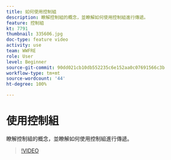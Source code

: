 ```yaml
---
title: 如何使用控制組
description: 瞭解控制組的概念，並瞭解如何使用控制組進行傳遞。
feature: 控制組
kt: 7791
thumbnail: 335606.jpg
doc-type: feature video
activity: use
team: WWFRE
role: User
level: Beginner
source-git-commit: 90dd021cb10db552235c6e152aa0c07691566c3b
workflow-type: tm+mt
source-wordcount: '44'
ht-degree: 100%

---
```


# 使用控制組

瞭解控制組的概念，並瞭解如何使用控制組進行傳遞。

>[!VIDEO](https://video.tv.adobe.com/v/335606?quality=12)
